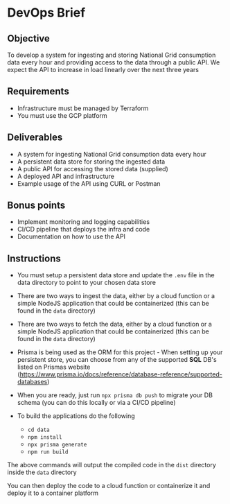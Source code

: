 # DevOps Brief

## Objective

To develop a system for ingesting and storing National Grid consumption data every hour and providing access to the data through a public API. We expect the API to increase in load linearly over the next three years

## Requirements

- Infrastructure must be managed by Terraform
- You must use the GCP platform

## Deliverables

- A system for ingesting National Grid consumption data every hour
- A persistent data store for storing the ingested data
- A public API for accessing the stored data (supplied)
- A deployed API and infrastructure
- Example usage of the API using CURL or Postman

## Bonus points

- Implement monitoring and logging capabilities
- CI/CD pipeline that deploys the infra and code
- Documentation on how to use the API

## Instructions

- You must setup a persistent data store and update the `.env` file in the data directory to point to your chosen data store
- There are two ways to ingest the data, either by a cloud function or a simple NodeJS application that could be containerized (this can be found in the `data` directory)
- There are two ways to fetch the data, either by a cloud function or a simple NodeJS application that could be containerized (this can be found in the `data` directory)
- Prisma is being used as the ORM for this project - When setting up your persistent store, you can choose from any of the supported **SQL** DB's listed on Prismas website (https://www.prisma.io/docs/reference/database-reference/supported-databases)
- When you are ready, just run `npx prisma db push` to migrate your DB schema (you can do this locally or via a CI/CD pipeline)

- To build the applications do the following
  - `cd data`
  - `npm install`
  - `npx prisma generate`
  - `npm run build`

The above commands will output the compiled code in the `dist` directory inside the `data` directory

You can then deploy the code to a cloud function or containerize it and deploy it to a container platform
